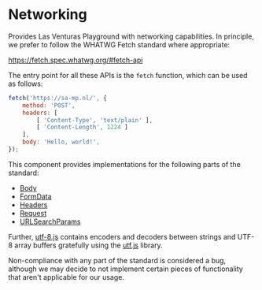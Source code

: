 # Networking
Provides Las Venturas Playground with networking capabilities. In principle, we prefer to follow the
WHATWG Fetch standard where appropriate:

https://fetch.spec.whatwg.org/#fetch-api

The entry point for all these APIs is the `fetch` function, which can be used as follows:

```javascript
fetch('https://sa-mp.nl/', {
    method: 'POST',
    headers: [
        [ 'Content-Type', 'text/plain' ],
        [ 'Content-Length', 1224 ]
    ],
    body: 'Hello, world!',
});
```

This component provides implementations for the following parts of the standard:

  * [Body](body.js)
  * [FormData](form_data.js)
  * [Headers](headers.js)
  * [Request](request.js)
  * [URLSearchParams](url_search_params.js)

Further, [utf-8.js](utf-8.js) contains encoders and decoders between strings and UTF-8 array buffers
gratefully using the [utf.js](https://github.com/DesWurstes/utf.js) library.

Non-compliance with any part of the standard is considered a bug, although we may decide to not
implement certain pieces of functionality that aren't applicable for our usage.
